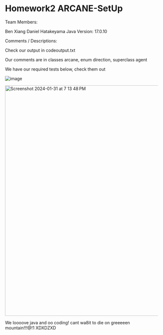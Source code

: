 # Homework2 ARCANE-SetUp
Team Members:

Ben Xiang
Daniel Hatakeyama
Java Version: 17.0.10


Comments / Descriptions:

Check our output in codeoutput.txt

Our comments are in classes arcane, enum direction, superclass agent

We have our required tests below, check them out




![image](https://github.com/CSCI-4448-5448-OOAD-Spring2024/homework-2-arcane-setup-jonben3215/assets/41268067/808be291-e2bd-4aff-9c42-e89bc41636bc)


<img width="757" alt="Screenshot 2024-01-31 at 7 13 48 PM" src="https://github.com/CSCI-4448-5448-OOAD-Spring2024/homework-2-arcane-setup-jonben3215/assets/63603790/352d33d8-6d00-46c9-806d-a87b4784f660">


We loooove java and oo coding! cant wa8it to die on greeeeen mountain!!!@!1 XDXDZXD
